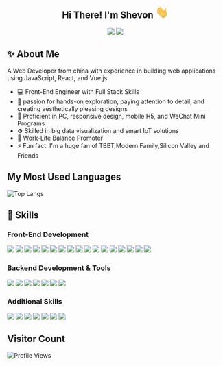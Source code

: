 
<div id="header" align="center">
  <h2> Hi There! I'm Shevon <img src="https://raw.githubusercontent.com/erdkse/erdkse/main/wave.gif" width="30px"></h2>
  <div id="badges">
<!--     <a href="https://www.linkedin.com/in/shevon"><img src="https://img.shields.io/badge/-Shevon-blue?style=flat&logo=Linkedin&logoColor=white&link=https://www.linkedin.com/in/shevon/"/></a> -->
    <a href="https://www.shevon.cn"><img src="https://img.shields.io/badge/-Portfolio-4285F4?style=flat-square&logoColor=white&logo=google-chrome&link=https://www.shevon.cn"/></a>
    <a href="mailto:shevonnet@163.com"><img src="https://img.shields.io/badge/-shevonnet@163.com-EA4335?style=flat-square&logoColor=white&logo=mail.ru&link=shevonnet@163.com"/></a>
  </div>
</div>
 
## ✨ About Me
A Web Developer from china with experience in building web applications using JavaScript, React, and Vue.js. 
- 💻️ Front-End Engineer with Full Stack Skills
- 🌟 passion for hands-on exploration, paying attention to detail, and creating aesthetically pleasing designs
- 🧭 Proficient in PC, responsive design, mobile H5, and WeChat Mini Programs
- ⚙️ Skilled in big data visualization and smart IoT solutions
- 🔭 Work-Life Balance Promoter
- ⚡ Fun fact: I'm a huge fan of TBBT,Modern Family,Silicon Valley and Friends 
  
## My Most Used Languages
![Top Langs](https://github-readme-stats.vercel.app/api/top-langs/?username=shevonne&layout=compact)


## 🚀 Skills

### Front-End Development
<div>
  <img src="https://img.shields.io/badge/-React-61DAFB?style=flat&logo=React&logoColor=white" />
  <img src="https://img.shields.io/badge/-Vue.js-4FC08D?style=flat&logo=vue.js&logoColor=white" />
  <img src="https://img.shields.io/badge/-JavaScript-F7DF1E?style=flat&logo=javascript&logoColor=black" />
  <img src="https://img.shields.io/badge/-TypeScript-3178C6?style=flat&logo=typescript&logoColor=white" />
  <img src="https://img.shields.io/badge/-HTML-E34F26?style=flat&logo=html5&logoColor=white" />
  <img src="https://img.shields.io/badge/-CSS-1572B6?style=flat&logo=css3&logoColor=white" />
  <img src="https://img.shields.io/badge/-SCSS-CC6699?style=flat&logo=sass&logoColor=white" />
  <img src="https://img.shields.io/badge/-Webpack-8DD6F9?style=flat&logo=webpack&logoColor=black" />
  <img src="https://img.shields.io/badge/-ElementUI-00C4CC?style=flat&logo=element&logoColor=white" />
  <img src="https://img.shields.io/badge/-Bootstrap-563D7C?style=flat&logo=bootstrap&logoColor=white" />
  <img src="https://img.shields.io/badge/-Echarts-AA344D?style=flat&logo=echarts&logoColor=white" />
  <img src="https://img.shields.io/badge/-WeChat-07C160?style=flat&logo=wechat&logoColor=white" />
  <img src="https://img.shields.io/badge/-TailwindCSS-38B2AC?style=flat&logo=tailwind-css&logoColor=white" />
  <img src="https://img.shields.io/badge/-SVG-FFB13B?style=flat&logo=svg&logoColor=black" />
  <img src="https://img.shields.io/badge/-Uniapp-41B883?style=flat&logo=uniapp&logoColor=white" />
  <img src="https://img.shields.io/badge/-Responsive%20Web%20Design-2C3E50?style=flat&logo=responsive-web-design&logoColor=white" />
  <img src="https://img.shields.io/badge/-Network%20Knowledge-0078D7?style=flat&logo=network&logoColor=white" />
</div>

### Backend Development & Tools
<div>
  <img src="https://img.shields.io/badge/-Node.js-339933?style=flat&logo=node.js&logoColor=white" />
  <img src="https://img.shields.io/badge/-Next.js-000000?style=flat&logo=next.js&logoColor=white" />
  <img src="https://img.shields.io/badge/-Koa-33333D?style=flat&logo=koa&logoColor=white" />
  <img src="https://img.shields.io/badge/-MySQL-4479A1?style=flat&logo=mysql&logoColor=white" />
  <img src="https://img.shields.io/badge/-Git-F05032?style=flat&logo=git&logoColor=white" />
  <img src="https://img.shields.io/badge/-VS%20Code-007ACC?style=flat&logo=visual-studio-code&logoColor=white" />
  <img src="https://img.shields.io/badge/-ESLint-4B32C3?style=flat&logo=eslint&logoColor=white" />
</div>

### Additional Skills
<div>
  <img src="https://img.shields.io/badge/-Java-007396?style=flat&logo=java&logoColor=white" />
  <img src="https://img.shields.io/badge/-C-A8B9CC?style=flat&logo=c&logoColor=black" />
  <img src="https://img.shields.io/badge/-Photoshop-31A8FF?style=flat&logo=adobe-photoshop&logoColor=white" />
  <img src="https://img.shields.io/badge/-Figma-F24E1E?style=flat&logo=figma&logoColor=white" />
  <img src="https://img.shields.io/badge/-Smart%20Building-41B883?style=flat&logo=smart-building&logoColor=white" />
  <img src="https://img.shields.io/badge/-Project%20Management-000000?style=flat&logo=project-management&logoColor=white" />
  <img src="https://img.shields.io/badge/-Technical%20Documentation-000000?style=flat&logo=technical-documentation&logoColor=white" />
</div>

## Visitor Count
![Profile Views](https://komarev.com/ghpvc/?username=shevonne)

